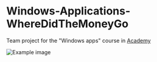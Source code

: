 # Windows-Applications-WhereDidTheMoneyGo
Team project for the "Windows apps" course in [Academy](http://www.telerik.com/company/telerik-academy "Telerik Academy")


![Example image](http://i68.tinypic.com/eb62vt.png)
